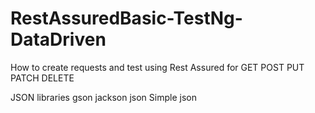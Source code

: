 # RestAssuredBasic-TestNg-DataDriven

How to create requests and test using Rest Assured for
GET
POST
PUT
PATCH
DELETE

JSON libraries
gson
jackson
json
Simple json
